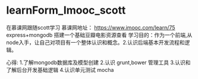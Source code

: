 # learnForm_Imooc_scott
在慕课网跟随scott学习 
慕课网地址： https://www.imooc.com/learn/75
express+mongodb 搭建一个基础豆瓣电影资源查看
学习目的：作为一个前端,从node入手，让自己对项目有一个整体认识和概念。2.认识后端基本开发流程和逻辑。

心得:
  1.了解mongodb数据库及模型创建
  2.认识 grunt,bower 管理工具
  3.认识和了解后台开发基础逻辑
  4.认识单元测试 mocha
